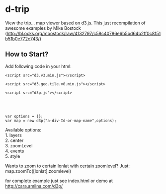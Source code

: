 d-trip
======

View the trip... map viewer based on d3.js. This just recompilation of awesome examples by Mike Bostock (http://bl.ocks.org/mbostock/raw/4132797/c58c40786e6b5bd64b2ff0c8f51b51b0e772c743/)

How to Start?
-------------

<p>
Add following code in your html:<br>
<code>
&lt;script src="d3.v3.min.js"&gt;&lt;/script&gt;<br>
&lt;script src="d3.geo.tile.v0.min.js">&lt;/script&gt;<br>
&lt;script src="d3p.js"&gt;&lt;/script&gt;<br>		
</code><br>
<br>
<code>
var options = {};
var map = new d3p("a-div-Id-or-map-name",options);
</code>
</p>

<p>
Available options:<br>
1. layers<br>
2. center<br>
3. zoomLevel<br>
4. events<br>
5. style<br>
</p>

<p>
Wants to zoom to certain lonlat with certain zoomlevel? Just:  map.zoomTo([lonlat],zoomlevel)
</p>

for complete example just see index.html or demo at http://cara.amilna.com/d3p/

